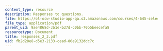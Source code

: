 ```yaml
---
content_type: resource
description: Responses to questions.
file: https://ol-ocw-studio-app-qa.s3.amazonaws.com/courses/4-645-selected-topics-in-architecture-architecture-from-1750-to-the-present-fall-2004/fb2d28e8d5e32133cead80e9132ddc7c_responses_2_3.pdf
file_type: application/pdf
parent_uid: 9ae4868d-3b1e-b37d-c0bb-70b5beecefa8
resourcetype: Document
title: responses_2_3.pdf
uid: fb2d28e8-d5e3-2133-cead-80e9132ddc7c
---
```

